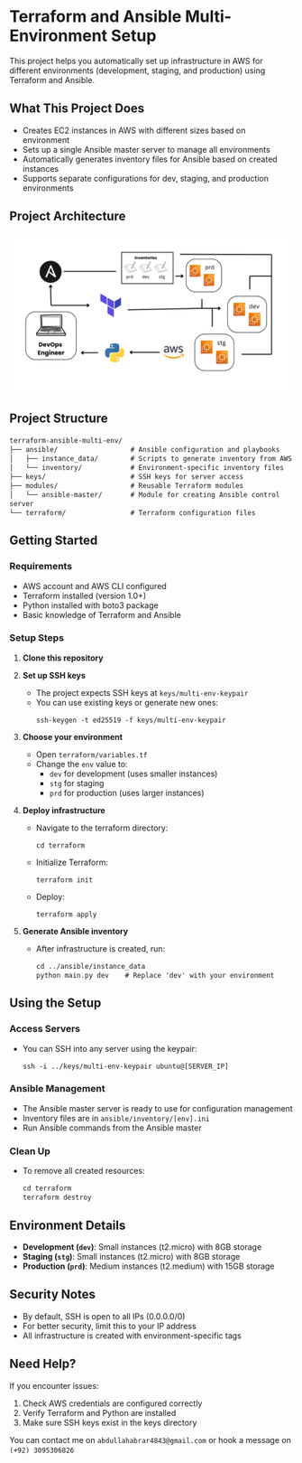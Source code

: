 # Terraform and Ansible Multi-Environment Setup

This project helps you automatically set up infrastructure in AWS for different environments (development, staging, and production) using Terraform and Ansible.

## What This Project Does

- Creates EC2 instances in AWS with different sizes based on environment
- Sets up a single Ansible master server to manage all environments
- Automatically generates inventory files for Ansible based on created instances
- Supports separate configurations for dev, staging, and production environments

## Project Architecture

![Project Architecture](architecture.png)

## Project Structure

```
terraform-ansible-multi-env/
├── ansible/                  # Ansible configuration and playbooks
│   ├── instance_data/        # Scripts to generate inventory from AWS
│   └── inventory/            # Environment-specific inventory files
├── keys/                     # SSH keys for server access
├── modules/                  # Reusable Terraform modules
│   └── ansible-master/       # Module for creating Ansible control server
└── terraform/                # Terraform configuration files
```

## Getting Started

### Requirements

- AWS account and AWS CLI configured
- Terraform installed (version 1.0+)
- Python installed with boto3 package
- Basic knowledge of Terraform and Ansible

### Setup Steps

1. **Clone this repository**

2. **Set up SSH keys**
   - The project expects SSH keys at `keys/multi-env-keypair`
   - You can use existing keys or generate new ones:
     ```
     ssh-keygen -t ed25519 -f keys/multi-env-keypair
     ```

3. **Choose your environment**
   - Open `terraform/variables.tf`
   - Change the `env` value to:
     - `dev` for development (uses smaller instances)
     - `stg` for staging
     - `prd` for production (uses larger instances)

4. **Deploy infrastructure**
   - Navigate to the terraform directory:
     ```
     cd terraform
     ```
   - Initialize Terraform:
     ```
     terraform init
     ```
   - Deploy:
     ```
     terraform apply
     ```

5. **Generate Ansible inventory**
   - After infrastructure is created, run:
     ```
     cd ../ansible/instance_data
     python main.py dev    # Replace 'dev' with your environment
     ```

## Using the Setup

### Access Servers

- You can SSH into any server using the keypair:
  ```
  ssh -i ../keys/multi-env-keypair ubuntu@[SERVER_IP]
  ```

### Ansible Management

- The Ansible master server is ready to use for configuration management
- Inventory files are in `ansible/inventory/[env].ini`
- Run Ansible commands from the Ansible master

### Clean Up

- To remove all created resources:
  ```
  cd terraform
  terraform destroy
  ```

## Environment Details

- **Development (`dev`)**: Small instances (t2.micro) with 8GB storage
- **Staging (`stg`)**: Small instances (t2.micro) with 8GB storage
- **Production (`prd`)**: Medium instances (t2.medium) with 15GB storage

## Security Notes

- By default, SSH is open to all IPs (0.0.0.0/0)
- For better security, limit this to your IP address
- All infrastructure is created with environment-specific tags

## Need Help?

If you encounter issues:
1. Check AWS credentials are configured correctly
2. Verify Terraform and Python are installed
3. Make sure SSH keys exist in the keys directory

You can contact me on `abdullahabrar4843@gmail.com` or hook a message on `(+92) 3095306826`
